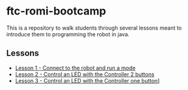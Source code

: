 # ftc-romi-bootcamp

This is a repository to walk students through several lessons meant to introduce them to programming the robot in java.

## Lessons
* [Lesson 1 - Connect to the robot and run a mode](./lessons/lesson-1.md)
* [Lesson 2 - Control an LED with the Controller 2 buttons](./lessons/lesson-2.md)
* [Lesson 3 - Control an LED with the Controller one button](./lessons/lesson-3.md)]